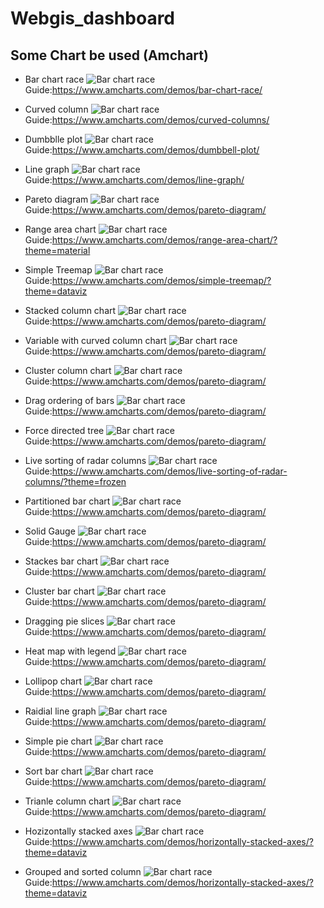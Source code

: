# Webgis_dashboard
## Some Chart be used (Amchart)

* Bar chart race
![Bar chart race](/img/barchartrace.png)
Guide:<https://www.amcharts.com/demos/bar-chart-race/>

* Curved column
![Bar chart race](/img/curvedcolumn.png)
Guide:<https://www.amcharts.com/demos/curved-columns/>

* Dumbblle plot
![Bar chart race](/img/dumbbleplot.png)
Guide:<https://www.amcharts.com/demos/dumbbell-plot/>

* Line graph
![Bar chart race](/img/linegraph.png)
Guide:<https://www.amcharts.com/demos/line-graph/>

* Pareto diagram
![Bar chart race](/img/paretodiagram.png)
Guide:<https://www.amcharts.com/demos/pareto-diagram/>

* Range area chart
![Bar chart race](/img/rangeareachart.png)
Guide:<https://www.amcharts.com/demos/range-area-chart/?theme=material>

* Simple Treemap
![Bar chart race](/img/simpletreemap.png)
Guide:<https://www.amcharts.com/demos/simple-treemap/?theme=dataviz>

* Stacked column chart
![Bar chart race](/img/stackedcolumnchart.png)
Guide:<https://www.amcharts.com/demos/pareto-diagram/>

* Variable with curved column chart
![Bar chart race](/img/variablewithcurvedcolumnchart.png)
Guide:<https://www.amcharts.com/demos/pareto-diagram/>

* Cluster column chart
![Bar chart race](/img/clusterescolumnchart.png)
Guide:<https://www.amcharts.com/demos/pareto-diagram/>

* Drag ordering of bars
![Bar chart race](/img/dragorderingofbars.png)
Guide:<https://www.amcharts.com/demos/pareto-diagram/>

* Force directed tree
![Bar chart race](/img/forcedirectedtree.png)
Guide:<https://www.amcharts.com/demos/pareto-diagram/>

* Live sorting of radar columns
![Bar chart race](/img/livesortingofradarchart.png)
Guide:<https://www.amcharts.com/demos/live-sorting-of-radar-columns/?theme=frozen>

* Partitioned bar chart
![Bar chart race](/img/partitionedbarchart.png)
Guide:<https://www.amcharts.com/demos/pareto-diagram/>

* Solid Gauge
![Bar chart race](/img/solidgauge.png)
Guide:<https://www.amcharts.com/demos/pareto-diagram/>

* Stackes bar chart
![Bar chart race](/img/stackesbarchart.png)
Guide:<https://www.amcharts.com/demos/pareto-diagram/>

* Cluster bar chart
![Bar chart race](/img/clusteresbarchart.png)
Guide:<https://www.amcharts.com/demos/pareto-diagram/>

* Dragging pie slices
![Bar chart race](/img/draggingpieslices.png)
Guide:<https://www.amcharts.com/demos/pareto-diagram/>

* Heat map with legend
![Bar chart race](/img/heatmapwithlegend.png)
Guide:<https://www.amcharts.com/demos/pareto-diagram/>

* Lollipop chart
![Bar chart race](/img/lollipopchart.png)
Guide:<https://www.amcharts.com/demos/pareto-diagram/>

* Raidial line graph
![Bar chart race](/img/raidiallinegraph.png)
Guide:<https://www.amcharts.com/demos/pareto-diagram/>

* Simple pie chart
![Bar chart race](/img/simplepiechart.png)
Guide:<https://www.amcharts.com/demos/pareto-diagram/>

* Sort bar chart
![Bar chart race](/img/sortedbarchart.png)
Guide:<https://www.amcharts.com/demos/pareto-diagram/>

* Trianle column chart
![Bar chart race](/img/trianlecolumnchart.png)
Guide:<https://www.amcharts.com/demos/pareto-diagram/>

* Hozizontally stacked axes
![Bar chart race](/img/hozi.png)
Guide:<https://www.amcharts.com/demos/horizontally-stacked-axes/?theme=dataviz>

* Grouped and sorted column
![Bar chart race](/img/g.png)
Guide:<https://www.amcharts.com/demos/horizontally-stacked-axes/?theme=dataviz>